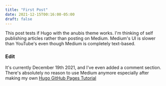 ```yaml
---
title: "First Post"
date: 2021-12-15T00:16:00-05:00
draft: false
---
```


This post tests if Hugo with the anubis theme works.
I'm thinking of self publishing articles rather than posting on Medium.
Medium's UI is slower than YouTube's even though Medium is completely text-based.

### Edit

It's currently December 19th 2021, and I've even added a comment section. There's absolutely no reason to use Medium anymore especially after making my own [Hugo GitHub Pages Tutorial](/posts/hugo_tutorial)
